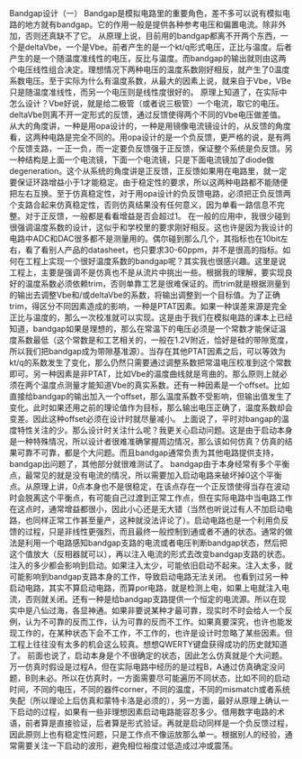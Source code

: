 Bandgap设计（一）
Bandgap是模拟电路里的重要角色，差不多可以说有模拟电路的地方就有bandgap。它的作用一般是提供各种参考电压和偏置电流。除非外加，否则还真缺不了它。
从原理上说，目前用的bandgap都离不开两个东西，一个是deltaVbe，一个是Vbe。前者产生的是一个kt/q形式电压，正比与温度。后者产生的是一个随温度准线性的电压，反比与温度。而bandgap的输出就则由这两个电压线性组合决定。理想情况下两种电压的温度系数刚好相反，就产生了0温度系数电压。至于实际为什么有温度系数，从最大的因素上说，就来自于Vbe，VBe只是随温度准线性，而另一个电压则是线性度很好的。
原理上知道了，在实际中怎么设计？Vbe好说，就是给二极管（或者说三极管）一个电流，取它的电压。deltaVbe则离不开一定形式的反馈，通过反馈使得两个不同的Vbe电压做差值。从大的角度讲，一种是用opa设计的，一种是用镜像电流镜设计的，从反馈的角度看，这两种电路是完全不同的。用opa设计的是一个负反馈，更严格的说，是有两个反馈支路，一正一负，而一定要负反馈强于正反馈，保证整个系统是负反馈。另一种结构是上面一个电流镜，下面一个电流镜，只是下面电流镜加了diode做degeneration。这个从系统的角度讲是正反馈，正反馈如果用在电路里，就一定要保证环路增益小于1才能稳定。由于稳定性的要求，所以这两种电路都不能随便把左右互换。至于仿真稳定性，对于用opa设计的负反馈电路，必须把正负反馈两个支路合起来仿真稳定性，否则仿真结果没有任何意义，因为单看一路信息不完整。对于正反馈，一般都是看看增益是否会超过1。
在一般的应用中，我很少碰到很强调温度系数的设计，这似乎和学校里的要求刚好相反。这也许是因为我设计的电路中ADC和DAC很多都不是测量用的。偶尔碰到那么几个，其指标也在10bit左右，看了看别人产品的datasheet，也只要求30-60ppm，并不是很高的指标。如何在工程上实现一个很好温度系数的bandgap呢？其实我也很感兴趣。这里是说工程上，主要是强调不是仿真也不是从流片中挑出一些。根据我的理解，要实现良好的温度系数必须依赖trim，否则单靠工艺是很难保证的。而trim就是根据测量到的输出去调整Vbe和/或deltaVbe的系数，将输出调整到一个目标值。为了正确trim，得区分不同因素造成的影响，一种是PTAT因素。如果一种误差来源是完全正比与温度的，那么一次校准就可以实现。这是由于我们在模拟电路的课本上已经知道，bandgap如果是理想的，那么在常温下的电压必须是一个常数才能保证温度系数最低（这个常数是和工艺相关的，一般在1.2V附近，恰好是硅的带隙宽度，所以我们把bandgap成为带隙基准源）。当存在其他PTAT因素之后，可以等效为kt/q的系数发生了变化，那么仍然只需要通过调整系数把常温电压校准到这个常数即可。另一种因素是非PTAT，比如Vbe的温度曲线就是弯曲的。那么原则上就必须在两个温度点测量才能知道Vbe的真实系数。还有一种因素是一个offset。比如直接给bandgap的输出加入一个offset，那么温度系数不受影响，但输出值发生了变化。此时如果还用之前的理论值作为目标，那么输出电压正确了，温度系数却会变差。因此这种offset必须在设计时就尽量减小。
上面说了，平时对bangap的温度特性关注的少。那么设计时关注什么呢？我更关心启动问题。这是由于启动本身是一种特殊情况，所以设计者很难准确掌握周边情况，那么该如何仿真？仿真的结果可靠不可靠，都是个大问题。而且bandgap通常负责为其他电路提供支持，bandgap出问题了，其他部分就很难测试了。
bandgap由于本身经常有多个平衡点，最常见的就是没有电流的情况，所以需要加入启动电路来破坏掉0这个平衡点。从原理上讲，0点本身也不是很稳定，在该点存在一个正反馈使得当存在波动时会脱离这个平衡点，有可能自己过渡到正常工作点，但在实际电路中当电路工作在这点时，通常增益都很小，因此小心还是无大错（当然也听说过有人不加启动电路，也同样正常工作甚至量产，这种就没法评论了）。启动电路也是一个利用负反馈的过程，只是非线性更强烈，而且最终一般控制到通或者不通的状态。通常的做法是利用一个电路感知bandgap支路的电流或者电压判断bandgap状态，然后把这个值放大（反相器就可以），再以注入电流的形式去改变bandgap支路的状态。注入的多少都会影响到启动。如果注入太少，可能依旧启动不起来。注入太多，就可能影响到bandgap支路本身的工作，导致启动电路无法关闭。
也看到过另一种启动电路，其实不算启动电路，而算por电路，就是检测上电，如果上电就注入电流，否则就关闭。还有一种是给bandgap支路提供一个恒定的电流源。所以在现实中是八仙过海，各显神通。如果非要说某种才最可靠，现实时不时会给人一个反例，认为不可靠的反而工作，认为可靠的反而不工作。如果真要深究，也许也能发现工作的，在某种状态下会不工作，不工作的，也许是设计时忽略了某些因素。但工程上往往没有太多的机会这么较真。想想QWERTY键盘获得成功的历史就知道了。
前面也说了，启动本身是个不很确定的状态，因此怎么仿真就是个大问题。万一仿真时假设是过程A，但在实际电路中经历的是过程B，A通过仿真确定没问题，B则未必。所以在仿真时，一方面需要尽可能遍历不同状态，比如不同的启动时间，不同的电压，不同的器件corner，不同的温度，不同的mismatch或者系统失配（所以理论上后仿真和蒙特卡洛是必须的），另一方面，最好从原理上确认一下启动的过程，如果有一些非理想因素启动电路能容忍多少。借用数字电路的术语，前者算是直接验证，后者算是形式验证。再就是启动同样是一个负反馈过程，因此原则上也有稳定性问题，只是工作点不像运放那么单一。根据别人的经验，通常需要关注一下启动的波形，避免相位裕度过低造成过冲或震荡。
 

